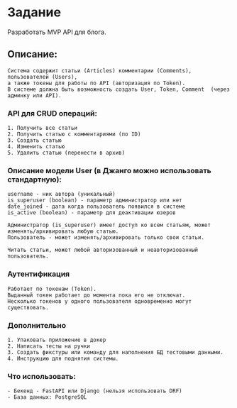 # Задание
Разработать MVP API для блога.

## Описание:
    Система содержит статьи (Articles) комментарии (Comments),  пользователей (Users), 
    а также токены для работы по API (авторизация по Token). 
    В системе должна быть возможность создать User, Token, Comment  (через админку или API). 

### API для CRUD операций:
    1. Получить все статьи
    2. Получить статью с комментариями (по ID)
    3. Создать статью
    4. Изменить статью
    5. Удалить статью (перенести в архив)

### Описание модели User (в Джанго можно использовать стандартную):
    username - ник автора (уникальный)
    is_superuser (boolean) - параметр администратор или нет
    date_joined - дата когда пользователь появился в системе
    is_active (boolean) - параметр для деактивации юзеров
    
    Администратор (is_superuser) имеет доступ ко всем статьям, может изменять/архивировать любую статью. 
    Пользователь - может изменять/архивировать только свои статьи.
    
    Читать статьи, может любой авторизованный и неавторизованный пользователь. 
    
### Аутентификация
    Работает по токенам (Token).  
    Выданный токен работает до момента пока его не отключат. 
    Несколько токенов у одного пользователя одновременно могут существовать.

### Дополнительно
    1. Упаковать приложение в докер
    2. Написать тесты на ручки
    3. Создать фикстуры или команду для наполнения БД тестовыми данными.
    4. Инструкцию для поднятия системы.

### Что использовать:
    - Бекенд - FastAPI или Django (нельзя использовать DRF)
    - База данных: PostgreSQL
